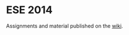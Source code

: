  ESE 2014
============

Assignments and material published on the <a href="https://github.com/ese-unibe-ch/ese2014-wiki/wiki">wiki</a>. 

